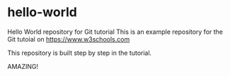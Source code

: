 # hello-world
Hello World repository for Git tutorial
This is an example repository for the Git tutoial on https://www.w3schools.com

This repository is built step by step in the tutorial.

AMAZING!
